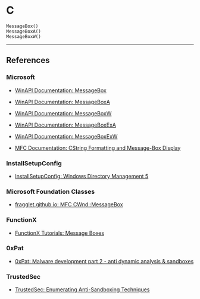 # C

```
MessageBox()
MessageBoxA()
MessageBoxW()
```

---
## References

### Microsoft

- [WinAPI Documentation: MessageBox](https://learn.microsoft.com/en-us/windows/win32/api/winuser/nf-winuser-messagebox)

- [WinAPI Documentation: MessageBoxA](https://learn.microsoft.com/en-us/windows/win32/api/winuser/nf-winuser-messageboxa)

- [WinAPI Documentation: MessageBoxW](https://learn.microsoft.com/en-us/windows/win32/api/winuser/nf-winuser-messageboxw)

- [WinAPI Documentation: MessageBoxExA](https://learn.microsoft.com/en-us/windows/win32/api/winuser/nf-winuser-messageboxexa)

- [WinAPI Documentation: MessageBoxExW](https://learn.microsoft.com/en-us/windows/win32/api/winuser/nf-winuser-messageboxexw)

- [MFC Documentation: CString Formatting and Message-Box Display](https://learn.microsoft.com/en-us/cpp/mfc/reference/cstring-formatting-and-message-box-display?view=msvc-170)

### InstallSetupConfig

- [InstallSetupConfig: Windows Directory Management 5](https://www.installsetupconfig.com/win32programming/windowsdirectoryapis3_4.html)

### Microsoft Foundation Classes

- [fragglet.github.io: MFC CWnd::MessageBox](https://fragglet.github.io/dos-help-files/mfc.hlp/MessageBox.html)

### FunctionX

- [FunctionX Tutorials: Message Boxes](https://www.functionx.com/visualc/msgboxes/messageboxes.htm)

### 0xPat

- [0xPat: Malware development part 2 - anti dynamic analysis & sandboxes](https://0xpat.github.io/Malware_development_part_2/)

### TrustedSec

- [TrustedSec: Enumerating Anti-Sandboxing Techniques](https://trustedsec.com/blog/enumerating-anti-sandboxing-techniques)
